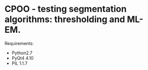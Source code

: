 CPOO - testing segmentation algorithms: thresholding and ML-EM.
====

Requirements:
* Python2.7
* PyQt4 4.10
* PIL 1.1.7
